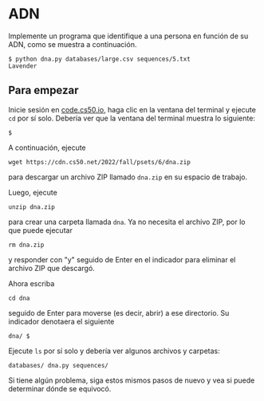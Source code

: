 ADN
===

Implemente un programa que identifique a una persona en función de su ADN, como se muestra a continuación.

    $ python dna.py databases/large.csv sequences/5.txt
    Lavender
    

Para empezar
---------------

Inicie sesión en [code.cs50.io](https://code.cs50.io/), haga clic en la ventana del terminal y ejecute `cd` por sí solo. Debería ver que la ventana del terminal muestra lo siguiente:

    $
    

A continuación, ejecute

    wget https://cdn.cs50.net/2022/fall/psets/6/dna.zip
    

para descargar un archivo ZIP llamado `dna.zip` en su espacio de trabajo.

Luego, ejecute

    unzip dna.zip
    

para crear una carpeta llamada `dna`. Ya no necesita el archivo ZIP, por lo que puede ejecutar

    rm dna.zip
    

y responder con "y" seguido de Enter en el indicador para eliminar el archivo ZIP que descargó.

Ahora escriba

    cd dna
    

seguido de Enter para moverse (es decir, abrir) a ese directorio. Su indicador denotaera el siguiente

    dna/ $
    

Ejecute `ls` por sí solo y debería ver algunos archivos y carpetas:

    databases/ dna.py sequences/
    

Si tiene algún problema, siga estos mismos pasos de nuevo y vea si puede determinar dónde se equivocó.